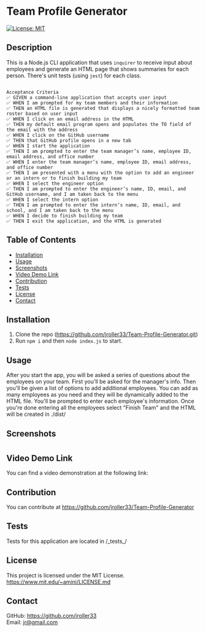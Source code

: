 # Team Profile Generator
[![License: MIT](https://img.shields.io/badge/License-MIT-blue.svg)](https://opensource.org/licenses/MIT)
## Description

This is a Node.js CLI application that uses `inquirer` to receive input about employees and generate an HTML page that shows summaries for each person. There's unit tests (using `jest`) for each class. 

```

Acceptance Criteria
✅ GIVEN a command-line application that accepts user input
✅ WHEN I am prompted for my team members and their information
✅ THEN an HTML file is generated that displays a nicely formatted team roster based on user input
✅ WHEN I click on an email address in the HTML
✅ THEN my default email program opens and populates the TO field of the email with the address
✅ WHEN I click on the GitHub username
✅ THEN that GitHub profile opens in a new tab
✅ WHEN I start the application
✅ THEN I am prompted to enter the team manager’s name, employee ID, email address, and office number
✅ WHEN I enter the team manager’s name, employee ID, email address, and office number
✅ THEN I am presented with a menu with the option to add an engineer or an intern or to finish building my team
✅ WHEN I select the engineer option
✅ THEN I am prompted to enter the engineer’s name, ID, email, and GitHub username, and I am taken back to the menu
✅ WHEN I select the intern option
✅ THEN I am prompted to enter the intern’s name, ID, email, and school, and I am taken back to the menu
✅ WHEN I decide to finish building my team
✅ THEN I exit the application, and the HTML is generated

```
## Table of Contents
- [Installation](#installation)
- [Usage](#usage)
- [Screenshots](#screenshots)
- [Video Demo Link](#video-demo-link)
- [Contribution](#contribution)
- [Tests](#tests)
- [License](#license)
- [Contact](#contact)

## Installation
1. Clone the repo (https://github.com/jroller33/Team-Profile-Generator.git)
2. Run `npm i` and then `node index.js` to start.

## Usage
After you start the app, you will be asked a series of questions about the employees on your team. First you'll be asked for the manager's info. Then you'll be given a list of options to add additional employees. You can add as many employees as you need and they will be dynamically added to the HTML file. You'll be prompted to enter each employee's information. Once you're done entering all the employees select "Finish Team" and the HTML will be created in ./dist/
## Screenshots

#
## Video Demo Link
You can find a video demonstration at the following link: <br/>

## Contribution
You can contribute at https://github.com/jroller33/Team-Profile-Generator

## Tests
Tests for this application are located in /\_tests\_/<br/>
## License
This project is licensed under the MIT License. <br/>
https://www.mit.edu/~amini/LICENSE.md

## Contact
GitHub: https://github.com/jroller33 <br/>
Email: jr@gmail.com